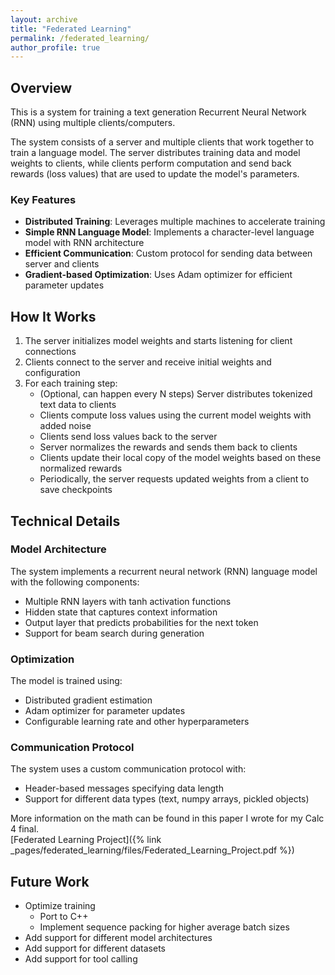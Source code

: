 ```yaml
---
layout: archive
title: "Federated Learning"
permalink: /federated_learning/
author_profile: true
---
```


## Overview

This is a system for training a text generation Recurrent Neural Network (RNN) using multiple clients/computers.

The system consists of a server and multiple clients that work together to train a language model. The server distributes training data and model weights to clients, while clients perform computation and send back rewards (loss values) that are used to update the model's parameters.

### Key Features

- **Distributed Training**: Leverages multiple machines to accelerate training
- **Simple RNN Language Model**: Implements a character-level language model with RNN architecture
- **Efficient Communication**: Custom protocol for sending data between server and clients
- **Gradient-based Optimization**: Uses Adam optimizer for efficient parameter updates

## How It Works

1. The server initializes model weights and starts listening for client connections
2. Clients connect to the server and receive initial weights and configuration
3. For each training step:
    - (Optional, can happen every N steps) Server distributes tokenized text data to clients
    - Clients compute loss values using the current model weights with added noise
    - Clients send loss values back to the server
    - Server normalizes the rewards and sends them back to clients
    - Clients update their local copy of the model weights based on these normalized rewards
    - Periodically, the server requests updated weights from a client to save checkpoints

## Technical Details

### Model Architecture

The system implements a recurrent neural network (RNN) language model with the following components:

- Multiple RNN layers with tanh activation functions
- Hidden state that captures context information
- Output layer that predicts probabilities for the next token
- Support for beam search during generation

### Optimization

The model is trained using:

- Distributed gradient estimation
- Adam optimizer for parameter updates
- Configurable learning rate and other hyperparameters

### Communication Protocol

The system uses a custom communication protocol with:

- Header-based messages specifying data length
- Support for different data types (text, numpy arrays, pickled objects)

More information on the math can be found in this paper I wrote for my Calc 4 final.  
[Federated Learning Project]({% link _pages/federated_learning/files/Federated_Learning_Project.pdf %})

## Future Work
- Optimize training
    - Port to C++
    - Implement sequence packing for higher average batch sizes
- Add support for different model architectures
- Add support for different datasets
- Add support for tool calling